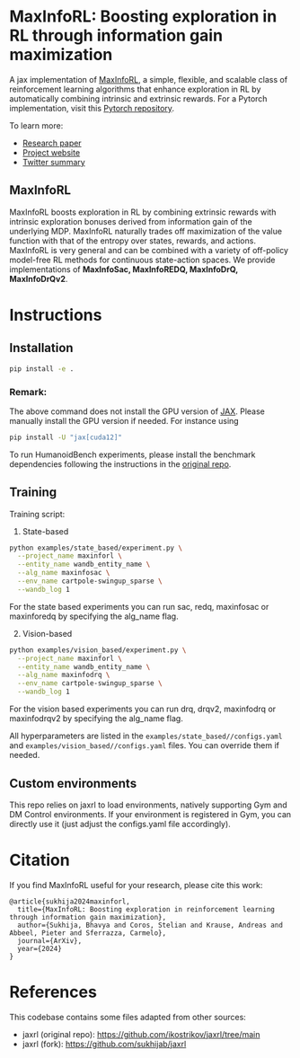 # MaxInfoRL: Boosting exploration in RL through information gain maximization

A jax implementation of [MaxInfoRL][paper], a simple, flexible, and scalable class of reinforcement learning algorithms that enhance exploration in RL by automatically combining intrinsic and extrinsic rewards. For a Pytorch implementation, visit this [Pytorch repository][torchrepo].

To learn more:

- [Research paper][paper]
- [Project website][website]
- [Twitter summary][tweet]

## MaxInfoRL

MaxInfoRL boosts exploration in RL by combining extrinsic rewards with intrinsic 
exploration bonuses derived from information gain of the underlying MDP.
MaxInfoRL naturally trades off maximization of the value function with that of the entropy over states, rewards,
and actions. MaxInfoRL is very general and can be combined with a variety
of off-policy model-free RL methods for continuous state-action spaces. We provide implementations of 
**MaxInfoSac, MaxInfoREDQ, MaxInfoDrQ, MaxInfoDrQv2**.

# Instructions

## Installation

```sh
pip install -e .
```

### Remark: 
The above command does not install the GPU version of [JAX][jax]. Please manually install the GPU version if needed.
For instance using 

```sh
pip install -U "jax[cuda12]"
```

To run HumanoidBench experiments, please install the benchmark dependencies following the instructions in the [original repo](https://github.com/carlosferrazza/humanoid-bench).

## Training

Training script:

1. State-based

```sh
python examples/state_based/experiment.py \
  --project_name maxinforl \
  --entity_name wandb_entity_name \
  --alg_name maxinfosac \
  --env_name cartpole-swingup_sparse \
  --wandb_log 1
```

For the state based experiments you can run sac, redq, maxinfosac or maxinforedq by specifying the alg_name flag.


2. Vision-based

```sh
python examples/vision_based/experiment.py \
  --project_name maxinforl \
  --entity_name wandb_entity_name \
  --alg_name maxinfodrq \
  --env_name cartpole-swingup_sparse \
  --wandb_log 1
```
For the vision based experiments you can run drq, drqv2, maxinfodrq or maxinfodrqv2 by specifying the alg_name flag.

All hyperparameters are listed in the `examples/state_based//configs.yaml` and `examples/vision_based//configs.yaml` 
files. You can override them if needed.

[jax]: https://github.com/google/jax#pip-installation-gpu-cuda
[paper]: https://arxiv.org/abs/2412.12098
[website]: https://sukhijab.github.io/projects/maxinforl/
[tweet]: https://sukhijab.github.io/
[torchrepo]: https://github.com/sukhijab/maxinforl_torch

## Custom environments

This repo relies on jaxrl to load environments, natively supporting Gym and DM Control environments. If your environment is registered in Gym, you can directly use it (just adjust the configs.yaml file accordingly). 

# Citation
If you find MaxInfoRL useful for your research, please cite this work:
```
@article{sukhija2024maxinforl,
  title={MaxInfoRL: Boosting exploration in reinforcement learning through information gain maximization},
  author={Sukhija, Bhavya and Coros, Stelian and Krause, Andreas and Abbeel, Pieter and Sferrazza, Carmelo},
  journal={ArXiv},
  year={2024}
}
```

# References
This codebase contains some files adapted from other sources:
* jaxrl (original repo): https://github.com/ikostrikov/jaxrl/tree/main
* jaxrl (fork): https://github.com/sukhijab/jaxrl